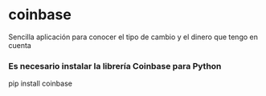 # coinbase
Sencilla aplicación para conocer el tipo de cambio y el dinero que tengo en cuenta

### Es necesario instalar la librería Coinbase para Python

pip install coinbase
